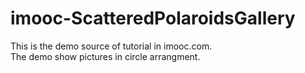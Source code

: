 # imooc-ScatteredPolaroidsGallery
This is the demo source of tutorial in imooc.com. <br/>
The demo show pictures in circle arrangment.
